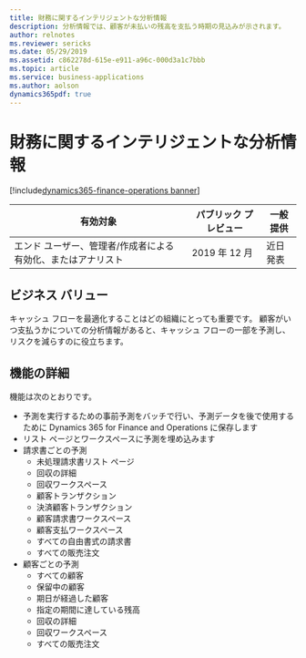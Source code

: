 ```yaml
---
title: 財務に関するインテリジェントな分析情報
description: 分析情報では、顧客が未払いの残高を支払う時期の見込みが示されます。
author: relnotes
ms.reviewer: sericks
ms.date: 05/29/2019
ms.assetid: c862278d-615e-e911-a96c-000d3a1c7bbb
ms.topic: article
ms.service: business-applications
ms.author: aolson
dynamics365pdf: true
---
```

# 財務に関するインテリジェントな分析情報
[!include[dynamics365-finance-operations banner](../includes/dynamics365-finance-operations.md)]

| 有効対象    |  パブリック プレビュー | 一般提供 | 
| ---------- | ---------- |---------- |
|エンド ユーザー、管理者/作成者による有効化、またはアナリスト|2019 年 12 月| 近日発表|


## ビジネス バリュー
<!-- bv start -->
キャッシュ フローを最適化することはどの組織にとっても重要です。 顧客がいつ支払うかについての分析情報があると、キャッシュ フローの一部を予測し、リスクを減らすのに役立ちます。
<!-- bv end -->



## 機能の詳細
<!--feature detail start -->
機能は次のとおりです。

- 予測を実行するための事前予測をバッチで行い、予測データを後で使用するために Dynamics 365 for Finance and Operations に保存します 
- リスト ページとワークスペースに予測を埋め込みます 
- 請求書ごとの予測 
     -  未処理請求書リスト ページ 
     -  回収の詳細 
     -  回収ワークスペース 
     -  顧客トランザクション 
     -  決済顧客トランザクション 
     -  顧客請求書ワークスペース 
     -  顧客支払ワークスペース 
     -  すべての自由書式の請求書 
     -  すべての販売注文 
-  顧客ごとの予測 
     -  すべての顧客 
     -  保留中の顧客 
     -  期日が経過した顧客 
     -  指定の期間に達している残高 
     -  回収の詳細
     -  回収ワークスペース 
     -  すべての販売注文
<!--feature detail end -->










